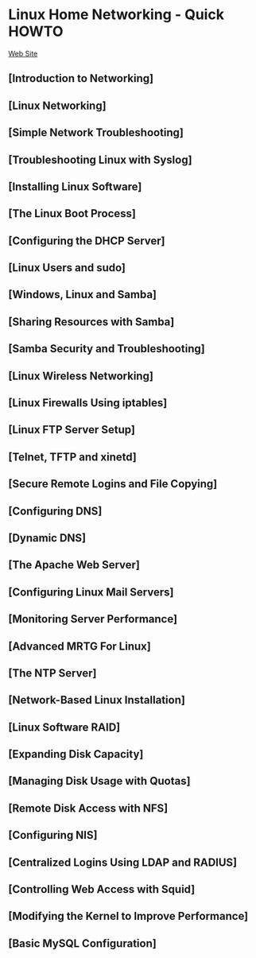 # Linux Home Networking - Quick HOWTO

[Web Site](http://www.linuxhomenetworking.com/wiki/index.php/Quick_HOWTO_:_Ch02_:_Introduction_to_Networking#.WtUMr4jwZPY)

## [Introduction to Networking]


## [Linux Networking]


## [Simple Network Troubleshooting]


## [Troubleshooting Linux with Syslog]


## [Installing Linux Software]


## [The Linux Boot Process]


## [Configuring the DHCP Server]


## [Linux Users and sudo]


## [Windows, Linux and Samba]


## [Sharing Resources with Samba]


## [Samba Security and Troubleshooting]


## [Linux Wireless Networking]


## [Linux Firewalls Using iptables]


## [Linux FTP Server Setup]


## [Telnet, TFTP and xinetd]


## [Secure Remote Logins and File Copying]


## [Configuring DNS]


## [Dynamic DNS]


## [The Apache Web Server]


## [Configuring Linux Mail Servers]


## [Monitoring Server Performance]


## [Advanced MRTG For Linux]


## [The NTP Server]


## [Network-Based Linux Installation]


## [Linux Software RAID]


## [Expanding Disk Capacity]


## [Managing Disk Usage with Quotas]


## [Remote Disk Access with NFS]


## [Configuring NIS]


## [Centralized Logins Using LDAP and RADIUS]


## [Controlling Web Access with Squid]


## [Modifying the Kernel to Improve Performance]


## [Basic MySQL Configuration]

